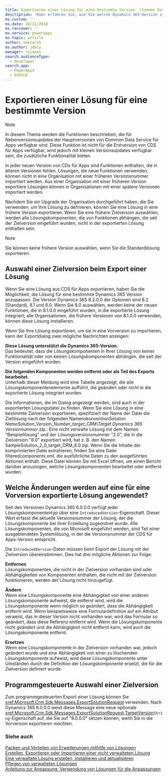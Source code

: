 ```yaml
---
title: Exportieren einer Lösung für eine bestimmte Version  (Common Data Service for Apps) | Microsoft Docs
description: 'Hier erfahren Sie, wie Sie welche Dynamics 365-Version zielen und verwalten, für die Sie eine Lösung exportieren möchten.'
ms.custom: ''
ms.date: 10/31/2018
ms.reviewer: ''
ms.service: powerapps
ms.topic: article
author: shmcarth
ms.author: jdaly
manager: ryjones
search.audienceType:
  - developer
search.app:
  - PowerApps
  - D365CE
---
```

# <a name="export-a-solution-for-a-specific-version"></a>Exportieren einer Lösung für eine bestimmte Version

> [!NOTE]
>  In diesem Thema werden die Funktionen beschrieben, die für Nebenversionsupdates der Hauptversionen von Common Data Service für Apps verfügbar sind. Diese Funktion ist nicht für die Erstversion von CDS für Apps verfügbar, wird jedoch mit kleinen Versionsupdates verfügbar sein, die zusätzliche Funktionalität bieten.  

 In jeder neuen Version von CDs für Apps sind Funktionen enthalten, die in älteren Versionen fehlen. Lösungen, die neue Funktionen verwenden, können nicht in eine Organisation mit einer früheren Versionsnummer importiert werden. Aus einer Organisation mit einer früheren Version exportiere Lösungen können in Organisationen mit einer spätere Versionen importiert werden.  

 Nachdem Sie ein Upgrade der Organisation durchgeführt haben, die Sie verwenden, um Ihre Lösung zu definieren, können Sie eine Lösung in eine frühere Version exportieren. Wenn Sie eine frühere Zielversion auswählen, werden alle Lösungskomponenten, die von Funktionen abhängen, die seit der Zielversion eingeführt wurden, nicht in der exportierten Lösung enthalten sein.  

> [!NOTE]
>  Sie können keine frühere Version auswählen, wenn Sie die Standardlösung exportieren.  

<a name="BKMK_ExportSolutionForVersion"></a>   

## <a name="target-a-specific-version-when-you-export-a-solution"></a>Auswahl einer Zielversion beim Export einer Lösung  
 Wenn Sie eine Lösung aus CDS für Apps exportieren, haben Sie die Möglichkeit, die Lösung für eine bestimmte Dynamics 365 Version anzupassen. Die Version Dynamics 365 8.2.0.0 der Optionen sind 8.2 (Standard), 8.1 und 8.0. Wenn Sie 8.0 auswählen, werden keine der neuen Funktionen, die in 8.1.0.0 eingeführt wurden, in die exportierte Lösung integriert; alle Organisationen, die frühere Versionen von 8.1.0.0 verwenden, können diese Lösung installieren.  

 Wenn Sie Ihre Lösung exportieren, um sie in eine Vorversion zu importieren, kann der Exportdialog zwei mögliche Nachrichten anzeigen:  

 **Diese Lösung unterstützt die Dynamics 365-Version.**  
 Das bedeutet, dass die Lösungskomponenten in Ihrer Lösung von keiner Funktionalität oder von keinen Lösungskomponenten abhängen, die seit der Version eingeführt wurden.  

 **Die folgenden Komponenten werden entfernt oder als Teil des Exports bearbeitet.**  
 Unterhalb dieser Meldung wird eine Tabelle angezeigt, die alle Lösungskomponentenelemente aufführt, die geändert oder nicht in die exportierte Lösung integriert wurden.  

 Die Informationen, die im Dialog angezeigt werden, sind auch in der exportierten Lösungsdatei zu finden. Wenn Sie eine Lösung in eine bestimmte Zielversion exportieren, spezifiziert der Name der Datei die Ziellösung nach der folgenden Namenskonvention*Solution Name*<em>*Solution_Version_Number*_target_CRM\\</em>*Target Dynamics 365 Versionnummer*.zip.: Eine nicht verwalte Lösung mit dem Namen "Beispiellösung" und der Lösungsversionsnummer "2.0", die in die Zielversion "8.0" exportiert wird, hat z. B. den Namen SampleSolution_2_0_target_CRM_8.0.zip. Wenn Sie die Inhalte der komprimierten Datei extrahieren, finden Sie eine Datei filteredcomponents.xml, die ausführliche Daten zu den ausgeführten Aktionen enthält. Diese Datei können Sie mit Excel öffnen, um einen Bericht darüber anzuzeigen, welche Lösungskomponenten bearbeitet oder entfernt wurden.  

<a name="BKMK_Changes"></a>   

## <a name="what-changes-are-applied-to-a-solution-exported-for-an-earlier-version"></a>Welche Änderungen werden auf eine für eine Vorversion exportierte Lösung angewendet?  
 Seit den Versionen Dynamics 365 6.0.0.0 verfügt jeder Lösungskomponententyp über eine `IntroducedVersion`-Eigenschaft. Dieser Wert erfasst die aktuelle Versionsnummer der Lösung, der die Lösungskomponente bei ihrer Erstellung zugeordnet wurde. Alle Lösungskomponenten, die von Microsoft eingeführt werden, sind Teil einer ausgeblendeten Systemlösung, in der die Versionsnummer der CDS für Apps-Version entspricht.  

<!--
| IntroducedVersion Value |                                                             Solution components introduced                                                             |
|-------------------------|--------------------------------------------------------------------------------------------------------------------------------------------------------|
|         5.0.0.0         | Before [!INCLUDE[pn_crm_2013_shortest](../includes/pn-crm-2013-shortest.md)] and [!INCLUDE[pn_crm_online_fall13](../includes/pn-crm-online-fall13.md)] |
|         6.0.0.0         |    [!INCLUDE[pn_crm_2013_shortest](../includes/pn-crm-2013-shortest.md)] and [!INCLUDE[pn_crm_online_fall13](../includes/pn-crm-online-fall13.md)]     |
|         6.1.0.0         |     [!INCLUDE[pn_crm_2013_sp](../includes/pn-crm-2013-sp.md)] and [!INCLUDE[pn_v6_online_ur1_shortest](../includes/pn-v6-online-ur1-shortest.md)]      |
|         7.0.0.0         |                                  [!INCLUDE[pn_crm_2015_and_online_full](../includes/pn-crm-2015-and-online-full.md)]                                   |
|         7.1.0.0         |                                  [!INCLUDE[pn_crm_online_2015_update_1](../includes/pn-crm-online-2015-update-1.md)]                                   |
|         8.0.0.0         |               [!INCLUDE[pn_crm_online_2016_update_shortest](../includes/pn-crm-online-2016-update-shortest.md)] and CRM 2016 on-premises               |
|         8.1.0.0         |          [!INCLUDE[pn_crm_8_1_0_online](../includes/pn-crm-8-1-0-online.md)] and [!INCLUDE[pn_crm_8_1_0_op](../includes/pn-crm-8-1-0-op.md)]           |
|         8.2.0.0         |                                            [!INCLUDE[pn_crm_8_2_0_both](../includes/pn-crm-8-2-0-both.md)]                                             |
|         9.0.0.0         |                                          [!INCLUDE[pn_crm_9_0_0_online](../includes/pn-crm-9-0-0-online.md)]                                           |
-->

 Die `IntroducedVersion`-Daten müssen beim Export der Lösung mit der Zielversion übereinstimmen. Dies hat drei mögliche Aktionen zur Folge:  

 **Entfernen**  
 Lösungskomponenten, die nicht in der Zielversion vorhanden sind oder Abhängigkeiten von Komponenten enthalten, die nicht mit der Zielversion funktionieren, werden der Lösung nicht hinzugefügt.  

 **Ändern**  
 Wenn eine Lösungskomponente eine Abhängigkeit von einer anderen Lösungskomponente aufweist, die entfernt wird, wird die Lösungskomponente wenn möglich so geändert, dass die Abhängigkeit entfernt wird. Wenn beispielsweise eine Formulardefinition auf ein Attribut verweist, das in dieser Version nicht vorhanden war, wird das Formular so geändert, dass diese Referenz entfernt wird. Wenn die Lösungskomponente nicht geändert und die Abhängigkeit nicht entfernt kann, wird auch die Lösungskomponente entfernt.  

 **Ersetzen**  
 Wenn eine Lösungskomponente in der Zielversion vorhanden war, jedoch geändert wurde und eine Abhängigkeit von einer zu löschenden Lösungskomponente aufweist, wird diese Lösungskomponente unter Umständen durch die Definition der Lösungskomponente ersetzt, die für die Zielversion definiert wurde.  

<a name="BKMK_TargetVersion"></a>   

## <a name="select-a-target-version-programmatically"></a>Programmgesteuerte Auswahl einer Zielversion  

 Zum programmgesteuerten Export einer Lösung können Sie <xref:Microsoft.Crm.Sdk.Messages.ExportSolutionRequest> verwenden. Nach Dynamics 365 6.0.0.0 weist diese Message eine neue optionale <xref:Microsoft.Crm.Sdk.Messages.ExportSolutionRequest.TargetVersion>`String`-Eigenschaft auf, die Sie auf "8.0.0.0" setzen können, wenn Sie in die Vorversion exportieren möchten.  

### <a name="see-also"></a>Siehe auch  
 [Packen und Verteilen von Erweiterungen mithilfe von Lösungen](/dynamics365/customer-engagement/developer/package-distribute-extensions-use-solutions)   
 [Erstellen, Exportieren oder Importieren einer nicht verwalteten Lösung](create-export-import-unmanaged-solution.md)   
 [Eine verwaltete Lösung erstellen, installieren und aktualisieren](create-install-update-managed-solution.md)   
 [Pflegen von verwalteten Lösungen](maintain-managed-solutions.md)   
 [Anleitung zur Anpassung: Verwendung von Lösungen für die Anpassungen](http://go.microsoft.com/fwlink/p/?LinkID=322003)
